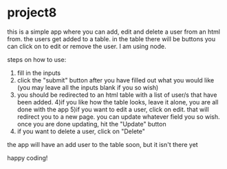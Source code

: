 # project8
this is a simple app where you can add, edit and delete a user from an html from. the users get added to a table. in the table there will be buttons you can click on to edit or remove the user.  I am using node. 

steps on how to use:
1) fill in the inputs
2) click the "submit" button after you have filled out what you would like (you may leave all the inputs blank if you so wish)
3) you should be redirected to an html table with a list of user/s that have been added. 
4)if you like how the table looks, leave it alone, you are all done with the app
5)if you want to edit a user, click on edit. that will redirect you to a new page. you can update whatever field you so wish. once you are done updating, hit the "Update" button
6) if you want to delete a user, click on "Delete"

the app will have an add user to the table soon, but it isn't there yet

happy coding!
